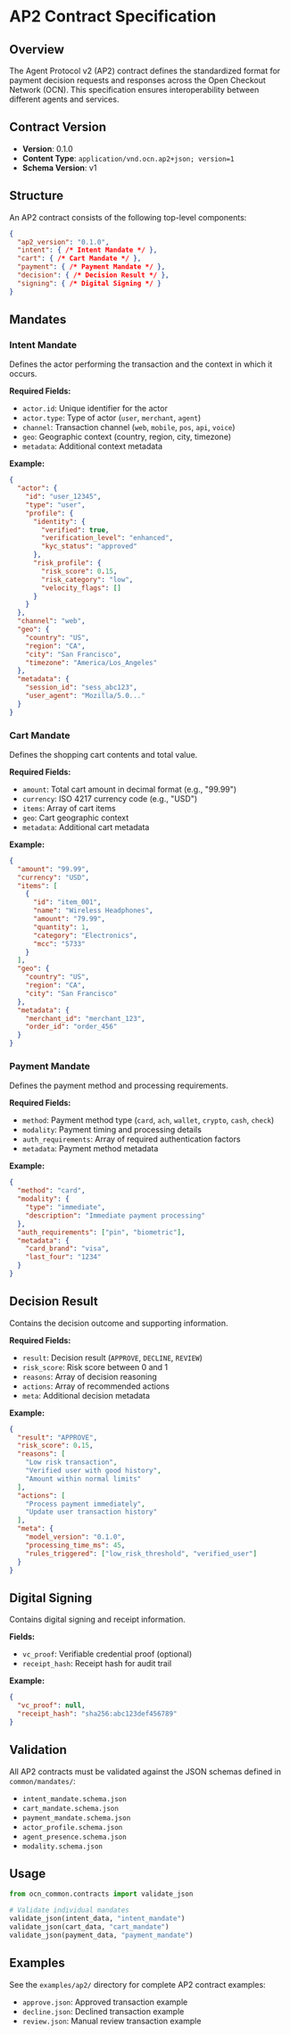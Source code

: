 # AP2 Contract Specification

## Overview

The Agent Protocol v2 (AP2) contract defines the standardized format for payment decision requests and responses across the Open Checkout Network (OCN). This specification ensures interoperability between different agents and services.

## Contract Version

- **Version**: 0.1.0
- **Content Type**: `application/vnd.ocn.ap2+json; version=1`
- **Schema Version**: v1

## Structure

An AP2 contract consists of the following top-level components:

```json
{
  "ap2_version": "0.1.0",
  "intent": { /* Intent Mandate */ },
  "cart": { /* Cart Mandate */ },
  "payment": { /* Payment Mandate */ },
  "decision": { /* Decision Result */ },
  "signing": { /* Digital Signing */ }
}
```

## Mandates

### Intent Mandate

Defines the actor performing the transaction and the context in which it occurs.

**Required Fields:**
- `actor.id`: Unique identifier for the actor
- `actor.type`: Type of actor (`user`, `merchant`, `agent`)
- `channel`: Transaction channel (`web`, `mobile`, `pos`, `api`, `voice`)
- `geo`: Geographic context (country, region, city, timezone)
- `metadata`: Additional context metadata

**Example:**
```json
{
  "actor": {
    "id": "user_12345",
    "type": "user",
    "profile": {
      "identity": {
        "verified": true,
        "verification_level": "enhanced",
        "kyc_status": "approved"
      },
      "risk_profile": {
        "risk_score": 0.15,
        "risk_category": "low",
        "velocity_flags": []
      }
    }
  },
  "channel": "web",
  "geo": {
    "country": "US",
    "region": "CA",
    "city": "San Francisco",
    "timezone": "America/Los_Angeles"
  },
  "metadata": {
    "session_id": "sess_abc123",
    "user_agent": "Mozilla/5.0..."
  }
}
```

### Cart Mandate

Defines the shopping cart contents and total value.

**Required Fields:**
- `amount`: Total cart amount in decimal format (e.g., "99.99")
- `currency`: ISO 4217 currency code (e.g., "USD")
- `items`: Array of cart items
- `geo`: Cart geographic context
- `metadata`: Additional cart metadata

**Example:**
```json
{
  "amount": "99.99",
  "currency": "USD",
  "items": [
    {
      "id": "item_001",
      "name": "Wireless Headphones",
      "amount": "79.99",
      "quantity": 1,
      "category": "Electronics",
      "mcc": "5733"
    }
  ],
  "geo": {
    "country": "US",
    "region": "CA",
    "city": "San Francisco"
  },
  "metadata": {
    "merchant_id": "merchant_123",
    "order_id": "order_456"
  }
}
```

### Payment Mandate

Defines the payment method and processing requirements.

**Required Fields:**
- `method`: Payment method type (`card`, `ach`, `wallet`, `crypto`, `cash`, `check`)
- `modality`: Payment timing and processing details
- `auth_requirements`: Array of required authentication factors
- `metadata`: Payment method metadata

**Example:**
```json
{
  "method": "card",
  "modality": {
    "type": "immediate",
    "description": "Immediate payment processing"
  },
  "auth_requirements": ["pin", "biometric"],
  "metadata": {
    "card_brand": "visa",
    "last_four": "1234"
  }
}
```

## Decision Result

Contains the decision outcome and supporting information.

**Required Fields:**
- `result`: Decision result (`APPROVE`, `DECLINE`, `REVIEW`)
- `risk_score`: Risk score between 0 and 1
- `reasons`: Array of decision reasoning
- `actions`: Array of recommended actions
- `meta`: Additional decision metadata

**Example:**
```json
{
  "result": "APPROVE",
  "risk_score": 0.15,
  "reasons": [
    "Low risk transaction",
    "Verified user with good history",
    "Amount within normal limits"
  ],
  "actions": [
    "Process payment immediately",
    "Update user transaction history"
  ],
  "meta": {
    "model_version": "0.1.0",
    "processing_time_ms": 45,
    "rules_triggered": ["low_risk_threshold", "verified_user"]
  }
}
```

## Digital Signing

Contains digital signing and receipt information.

**Fields:**
- `vc_proof`: Verifiable credential proof (optional)
- `receipt_hash`: Receipt hash for audit trail

**Example:**
```json
{
  "vc_proof": null,
  "receipt_hash": "sha256:abc123def456789"
}
```

## Validation

All AP2 contracts must be validated against the JSON schemas defined in `common/mandates/`:

- `intent_mandate.schema.json`
- `cart_mandate.schema.json`
- `payment_mandate.schema.json`
- `actor_profile.schema.json`
- `agent_presence.schema.json`
- `modality.schema.json`

## Usage

```python
from ocn_common.contracts import validate_json

# Validate individual mandates
validate_json(intent_data, "intent_mandate")
validate_json(cart_data, "cart_mandate")
validate_json(payment_data, "payment_mandate")
```

## Examples

See the `examples/ap2/` directory for complete AP2 contract examples:

- `approve.json`: Approved transaction example
- `decline.json`: Declined transaction example
- `review.json`: Manual review transaction example

